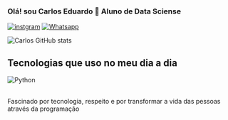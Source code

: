 
### Olá! sou Carlos Eduardo 👋 Aluno de Data Sciense

[![instgram](	https://img.shields.io/badge/Instagram-E4405F?style=for-the-badge&logo=instagram&logoColor=white)](https://www.instagram.com/carlosedu_ofc14?igsh=MTNiYzNiMzkwZA==)
[![Whatsapp](https://img.shields.io/badge/WhatsApp-25D366?style=for-the-badge&logo=whatsapp&logoColor=white)](https://wa.me/+5533998093326)

![Carlos GitHub stats](https://github-readme-stats.vercel.app/api?username=CarlosEduardodeMelo17&show_icons=true&theme=tokyonight)

## Tecnologias que uso no meu dia a dia 

<div style="display: inline_block">
  <img  align="center" alt="Python" src="https://img.shields.io/badge/Python-14354C?style=for-the-badge&logo=python&logoColor=white" />
</div><br/>

Fascinado por tecnologia, respeito e por transformar a vida das pessoas através da programação 
